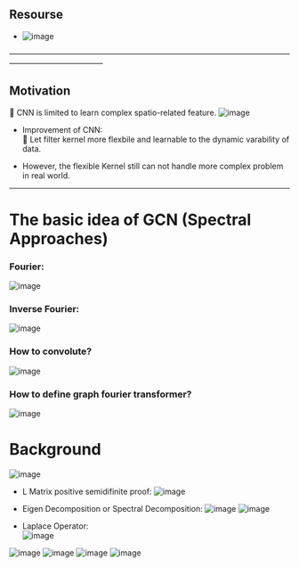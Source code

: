 ## Resourse 
- ![image](https://user-images.githubusercontent.com/88390140/139561763-0e42054f-d768-4ca9-8186-822e9ed32b01.png)

———————————————————————————————————————————————— 
## Motivation 
🥋 CNN is limited to learn complex spatio-related feature. 
![image](https://user-images.githubusercontent.com/88390140/139561689-1c0aba95-96f9-429e-b6f7-b3947c007bcf.png)

- Improvement of CNN:          
🍮 Let filter kernel more flexbile and learnable to the dynamic varability of data. 

- However, the flexible Kernel still can not handle more complex problem in real world.  

________________________________________ 
# The basic idea of GCN (Spectral Approaches)   
### Fourier:     
![image](https://user-images.githubusercontent.com/88390140/139561716-ca7eff89-d25d-42a1-8a8f-3e6e647f7492.png)

### Inverse Fourier:     
![image](https://user-images.githubusercontent.com/88390140/139561725-a5d91c71-fbf1-4acc-b4db-d54a991477b8.png)

### How to convolute? 
![image](https://user-images.githubusercontent.com/88390140/139561747-403fa685-d1a9-4b79-bdb3-3de45c153f1e.png)

### How to define graph fourier transformer? 
![image](https://user-images.githubusercontent.com/88390140/139561875-8bef61f6-247a-42e5-b186-caa9eb7796d7.png)

# Background 
![image](https://user-images.githubusercontent.com/88390140/139561984-032dd72b-b0a6-4b94-b9f3-cc0f4f8ea5bd.png)

- L Matrix positive semidifinite proof:
![image](https://user-images.githubusercontent.com/88390140/139561992-883c60d2-8075-4c2a-bc67-b6924356f0e4.png)

- Eigen Decomposition or Spectral Decomposition: 
![image](https://user-images.githubusercontent.com/88390140/139562030-6bffc7f0-e964-4a90-9a48-a54ced64ad25.png)
![image](https://user-images.githubusercontent.com/88390140/139562564-5903c26d-92b2-4314-80c1-437405306d1d.png)

- Laplace Operator:            
![image](https://user-images.githubusercontent.com/88390140/139562586-b64e6c50-9e04-48e6-b877-e4233c6edc2a.png)

![image](https://user-images.githubusercontent.com/88390140/139562610-20b5bb44-30e6-46a2-b41e-b35ac2a30857.png)
![image](https://user-images.githubusercontent.com/88390140/139562612-db19f3e6-dc8d-455d-a5c7-78fc5d978ed0.png)
![image](https://user-images.githubusercontent.com/88390140/139562619-b6f5e348-c4f7-4dfc-9c85-9fd192a01e85.png)
![image](https://user-images.githubusercontent.com/88390140/139562624-5f3d1dc4-4eb3-437c-9203-0f089f292fa2.png)










